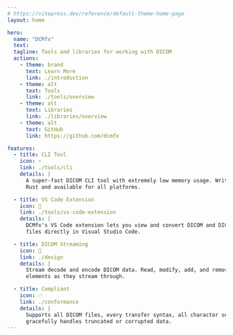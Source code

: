 ```yaml
---
# https://vitepress.dev/reference/default-theme-home-page
layout: home

hero:
  name: "DCMfx"
  text:
  tagline: Tools and libraries for working with DICOM
  actions:
    - theme: brand
      text: Learn More
      link: ./introduction
    - theme: alt
      text: Tools
      link: ./tools/overview
    - theme: alt
      text: Libraries
      link: ./libraries/overview
    - theme: alt
      text: GitHub
      link: https://github.com/dcmfx

features:
  - title: CLI Tool
    icon: ⚡
    link: ./tools/cli
    details: |
      A super-fast DICOM CLI tool with extremely low memory usage. Written in
      Rust and available for all platforms.

  - title: VS Code Extension
    icon: 🧩
    link: ./tools/vs-code-extension
    details: |
      DCMfx's VS Code extension lets you view and convert DICOM and DICOM JSON
      files directly in Visual Studio Code.

  - title: DICOM Streaming
    icon: 🌊
    link: ./design
    details: |
      Stream decode and encode DICOM data. Read, modify, add, and remove data
      elements as they stream through.

  - title: Compliant
    icon: ✅
    link: ./conformance
    details: |
      Supports all DICOM files, every transfer syntax, all character sets, and
      gracefully handles truncated or corrupted data.
---
```


<style>
:root {
  --vp-home-hero-name-color: transparent;
  --vp-home-hero-name-background: -webkit-linear-gradient(120deg, #3498db 30%, #61d1ff);;
}
</style>
